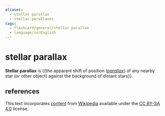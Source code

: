 ```yaml
---
aliases:
  - stellar parallax
  - stellar parallaxes
tags:
  - flashcard/general/stellar_parallax
  - language/in/English
---
```


# stellar parallax

__Stellar parallax__ is {{the apparent shift of position ([_parallax_](parallax.md)) of any nearby star (or other object) against the background of distant stars}}. <!--SR:!2024-07-08,3,250-->

## references

This text incorporates [content](https://en.wikipedia.org/wiki/stellar_parallax) from [Wikipedia](Wikipedia.md) available under the [CC BY-SA 4.0](https://creativecommons.org/licenses/by-sa/4.0/) license.
